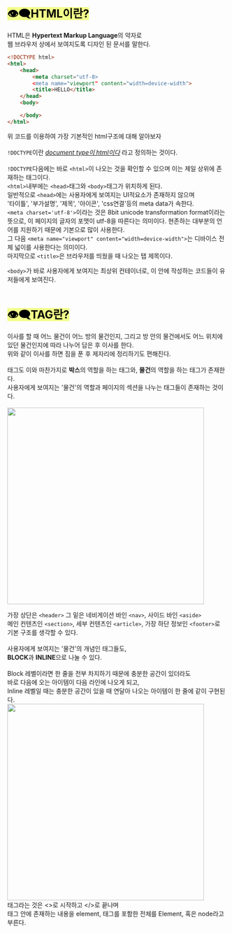<span style="color:black;background-color: #F2FE8A; font-size:180%"> **👁‍🗨HTML이란?**</span>  

HTML은 **Hypertext Markup Language**의 약자로  
웹 브라우저 상에서 보여지도록 디자인 된 문서를 말한다.  
  
```html
<!DOCTYPE html>
<html>
    <head>
        <meta charset="utf-8>
        <meta name="viewport" content="width=device-width">
        <title>HELLO</title>
    </head>
    <body>

    </body>
</html>
```
위 코드를 이용하여 가장 기본적인 html구조에 대해 알아보자  
</br>
`!DOCTYPE`이란 <u>_document type이 html이다_</u> 라고 정의하는 것이다.  
</br>
`!DOCTYPE`다음에는 바로 `<html>`이 나오는 것을 확인할 수 있으며 이는 제일 상위에 존재하는 태그이다.  
`<html>`내부에는 `<head>`태그와 `<body>`태그가 위치하게 된다.  
일반적으로 `<head>`에는 사용자에게 보여지는 UI적요소가 존재하지 않으며  
'타이틀', '부가설명', '제목', '아이콘', 'css연결'등의 meta data가 속한다.  
`<meta charset='utf-8'>`이라는 것은 8bit unicode transformation format이라는 뜻으로, 이 페이지의 글자의 포맷이 utf-8을 따른다는 의미이다. 현존하는 대부분의 언어를 지원하기 때문에 기본으로 많이 사용한다.  
그 다음 `<meta name="viewport" content="width=device-width">`는 디바이스 전체 넓이를 사용한다는 의미이다.  
마지막으로 `<title>`은 브라우저를 띄웠을 때 나오는 탭 제목이다.
</br>  

`<body>`가 바로 사용자에게 보여지는 최상위 컨테이너로, 이 안에 작성하는 코드들이 유저들에게 보여진다.
</br>
</br></br></br>
<span style="color:black;background-color: #F2FE8A; font-size:180%"> **👁‍🗨TAG</TAG>란?**</span>  
  
  이사를 할 때 어느 물건이 어느 방의 물건인지, 그리고 방 안의 물건에서도 어느 위치에 있던 물건인지에 따라 나누어 담은 후 이사를 한다.  
  위와 같이 이사를 하면 짐을 푼 후 제자리에 정리하기도 편해진다.  
  </br>
  태그도 이와 마찬가지로 **박스**의 역할을 하는 태그와, **물건**의 역할을 하는 태그가 존재한다.  
  사용자에게 보여지는 '물건'의 역할과 페이지의 섹션을 나누는 태그들이 존재하는 것이다.  
  </br>
  <img src="https://wikidocs.net/images/page/86842/semantic2.PNG" width="450">  
    
가장 상단은 `<header>` 그 밑은 네비게이션 바인 `<nav>`, 사이드 바인 `<aside>`  
메인 컨텐츠인 `<section>`, 세부 컨텐츠인 `<article>`, 가장 하단 정보인 `<footer>`로 기본 구조를 생각할 수 있다.  
</br>
사용자에게 보여지는 '물건'의 개념인 태그들도,  
**BLOCK**과 **INLINE**으로 나눌 수 있다.  
</br>
Block 레벨이라면 한 줄을 전부 차지하기 때문에 충분한 공간이 있더라도  
바로 다음에 오는 아이템이 다음 라인에 나오게 되고,  
Inline 레벨일 때는 충분한 공간이 있을 때 연달아 나오는 아이템이 한 줄에 같이 구현된다.  
<img src="https://i.stack.imgur.com/UCxMx.png" width="450">  
태그라는 것은 <>로 시작하고 </>로 끝나며  
태그 안에 존재하는 내용을 element, 태그를 포함한 전체를 Element, 혹은 node라고 부른다.  
</br>